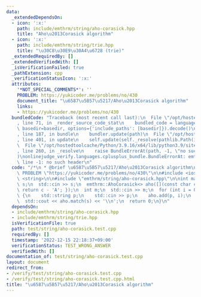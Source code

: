 ```yaml
---
data:
  _extendedDependsOn:
  - icon: ':x:'
    path: include/emthrm/string/aho-corasick.hpp
    title: "Aho\u2013Corasick algorithm"
  - icon: ':x:'
    path: include/emthrm/string/trie.hpp
    title: "\u30C8\u30E9\u30A4\u6728 (trie)"
  _extendedRequiredBy: []
  _extendedVerifiedWith: []
  _isVerificationFailed: true
  _pathExtension: cpp
  _verificationStatusIcon: ':x:'
  attributes:
    '*NOT_SPECIAL_COMMENTS*': ''
    PROBLEM: https://yukicoder.me/problems/no/430
    document_title: "\u6587\u5B57\u5217/Aho\u2013Corasick algorithm"
    links:
    - https://yukicoder.me/problems/no/430
  bundledCode: "Traceback (most recent call last):\n  File \"/opt/hostedtoolcache/Python/3.9.16/x64/lib/python3.9/site-packages/onlinejudge_verify/documentation/build.py\"\
    , line 71, in _render_source_code_stat\n    bundled_code = language.bundle(stat.path,\
    \ basedir=basedir, options={'include_paths': [basedir]}).decode()\n  File \"/opt/hostedtoolcache/Python/3.9.16/x64/lib/python3.9/site-packages/onlinejudge_verify/languages/cplusplus.py\"\
    , line 187, in bundle\n    bundler.update(path)\n  File \"/opt/hostedtoolcache/Python/3.9.16/x64/lib/python3.9/site-packages/onlinejudge_verify/languages/cplusplus_bundle.py\"\
    , line 401, in update\n    self.update(self._resolve(pathlib.Path(included), included_from=path))\n\
    \  File \"/opt/hostedtoolcache/Python/3.9.16/x64/lib/python3.9/site-packages/onlinejudge_verify/languages/cplusplus_bundle.py\"\
    , line 260, in _resolve\n    raise BundleErrorAt(path, -1, \"no such header\"\
    )\nonlinejudge_verify.languages.cplusplus_bundle.BundleErrorAt: emthrm/string/aho-corasick.hpp:\
    \ line -1: no such header\n"
  code: "/*\n * @brief \u6587\u5B57\u5217/Aho\u2013Corasick algorithm\n */\n#define\
    \ PROBLEM \"https://yukicoder.me/problems/no/430\"\n\n#include <iostream>\n#include\
    \ <string>\n\n#include \"emthrm/string/aho-corasick.hpp\"\n\nint main() {\n  std::string\
    \ s;\n  std::cin >> s;\n  emthrm::AhoCorasick<> aho([](const char c) -> int {\
    \ return c - 'A'; });\n  int m;\n  std::cin >> m;\n  for (int i = 0; i < m; ++i)\
    \ {\n    std::string p;\n    std::cin >> p;\n    aho.add(p, i);\n  }\n  aho.build();\n\
    \  std::cout << aho.match(s) << '\\n';\n  return 0;\n}\n"
  dependsOn:
  - include/emthrm/string/aho-corasick.hpp
  - include/emthrm/string/trie.hpp
  isVerificationFile: true
  path: test/string/aho-corasick.test.cpp
  requiredBy: []
  timestamp: '2022-12-15 22:18:37+09:00'
  verificationStatus: TEST_WRONG_ANSWER
  verifiedWith: []
documentation_of: test/string/aho-corasick.test.cpp
layout: document
redirect_from:
- /verify/test/string/aho-corasick.test.cpp
- /verify/test/string/aho-corasick.test.cpp.html
title: "\u6587\u5B57\u5217/Aho\u2013Corasick algorithm"
---
```

